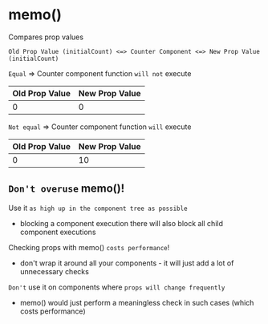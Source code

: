# memo()

Compares prop values

```
Old Prop Value (initialCount) <=> Counter Component <=> New Prop Value (initialCount)
```

`Equal` => Counter component function `will not` execute

| Old Prop Value | New Prop Value |
| -------------- | -------------- |
| 0              | 0              |

`Not equal` => Counter component function `will` execute

| Old Prop Value | New Prop Value |
| -------------- | -------------- |
| 0              | 10             |

## `Don't overuse` memo()!

Use it `as high up in the component tree as possible`

-   blocking a component execution there will also block all child component executions

Checking props with memo() `costs performance`!

-   don't wrap it around all your components - it will just add a lot of unnecessary checks

`Don't` use it on components where `props will change frequently`

-   memo() would just perform a meaningless check in such cases (which costs performance)
